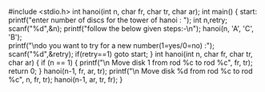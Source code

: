#include <stdio.h>
int hanoi(int n, char fr, char tr, char ar);
int main()
{
    start:
    printf("enter number of discs for the tower of hanoi : ");
    int n,retry;
    scanf("%d",&n);
    printf("follow the below given steps:-\n");
    hanoi(n, 'A', 'C', 'B');  
    printf("\ndo you want to try for a new number(1=yes/0=no) :");
    scanf("%d",&retry);
    if(retry==1)
        goto start;
}
int hanoi(int n, char fr, char tr, char ar)
{
    if (n == 1)
    {
        printf("\n Move disk 1 from rod %c to rod %c", fr, tr);
        return 0;
    }
    hanoi(n-1, fr, ar, tr);
    printf("\n Move disk %d from rod %c to rod %c", n, fr, tr);
    hanoi(n-1, ar, tr, fr);
}

